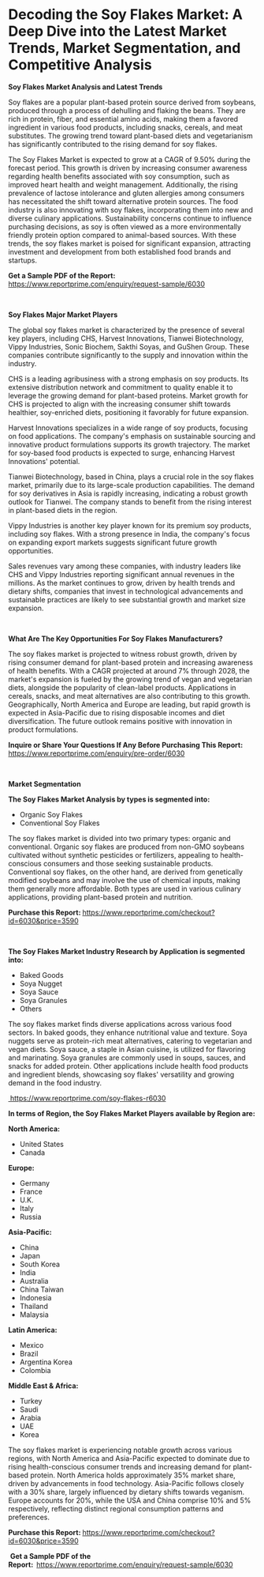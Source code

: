 <p><h1>Decoding the Soy Flakes Market: A Deep Dive into the Latest Market Trends, Market Segmentation, and Competitive Analysis</h1></p><p><strong>Soy Flakes Market Analysis and Latest Trends</strong></p>
<p><p>Soy flakes are a popular plant-based protein source derived from soybeans, produced through a process of dehulling and flaking the beans. They are rich in protein, fiber, and essential amino acids, making them a favored ingredient in various food products, including snacks, cereals, and meat substitutes. The growing trend toward plant-based diets and vegetarianism has significantly contributed to the rising demand for soy flakes.</p><p>The Soy Flakes Market is expected to grow at a CAGR of 9.50% during the forecast period. This growth is driven by increasing consumer awareness regarding health benefits associated with soy consumption, such as improved heart health and weight management. Additionally, the rising prevalence of lactose intolerance and gluten allergies among consumers has necessitated the shift toward alternative protein sources. The food industry is also innovating with soy flakes, incorporating them into new and diverse culinary applications. Sustainability concerns continue to influence purchasing decisions, as soy is often viewed as a more environmentally friendly protein option compared to animal-based sources. With these trends, the soy flakes market is poised for significant expansion, attracting investment and development from both established food brands and startups.</p></p>
<p><strong>Get a Sample PDF of the Report:&nbsp;</strong> <a href="https://www.reportprime.com/enquiry/request-sample/6030?utm_campaign=4437&utm_medium=2&utm_source=Github&utm_content=ia&utm_term=14052025&utm_id=soy-flakes">https://www.reportprime.com/enquiry/request-sample/6030</a></p>
<p>&nbsp;</p>
<p><strong>Soy Flakes Major Market Players</strong></p>
<p><p>The global soy flakes market is characterized by the presence of several key players, including CHS, Harvest Innovations, Tianwei Biotechnology, Vippy Industries, Sonic Biochem, Sakthi Soyas, and GuShen Group. These companies contribute significantly to the supply and innovation within the industry.</p><p>CHS is a leading agribusiness with a strong emphasis on soy products. Its extensive distribution network and commitment to quality enable it to leverage the growing demand for plant-based proteins. Market growth for CHS is projected to align with the increasing consumer shift towards healthier, soy-enriched diets, positioning it favorably for future expansion.</p><p>Harvest Innovations specializes in a wide range of soy products, focusing on food applications. The company's emphasis on sustainable sourcing and innovative product formulations supports its growth trajectory. The market for soy-based food products is expected to surge, enhancing Harvest Innovations' potential.</p><p>Tianwei Biotechnology, based in China, plays a crucial role in the soy flakes market, primarily due to its large-scale production capabilities. The demand for soy derivatives in Asia is rapidly increasing, indicating a robust growth outlook for Tianwei. The company stands to benefit from the rising interest in plant-based diets in the region.</p><p>Vippy Industries is another key player known for its premium soy products, including soy flakes. With a strong presence in India, the company's focus on expanding export markets suggests significant future growth opportunities.</p><p>Sales revenues vary among these companies, with industry leaders like CHS and Vippy Industries reporting significant annual revenues in the millions. As the market continues to grow, driven by health trends and dietary shifts, companies that invest in technological advancements and sustainable practices are likely to see substantial growth and market size expansion.</p></p>
<p>&nbsp;</p>
<p><strong>What Are The Key Opportunities For Soy Flakes Manufacturers?</strong></p>
<p><p>The soy flakes market is projected to witness robust growth, driven by rising consumer demand for plant-based protein and increasing awareness of health benefits. With a CAGR projected at around 7% through 2028, the market's expansion is fueled by the growing trend of vegan and vegetarian diets, alongside the popularity of clean-label products. Applications in cereals, snacks, and meat alternatives are also contributing to this growth. Geographically, North America and Europe are leading, but rapid growth is expected in Asia-Pacific due to rising disposable incomes and diet diversification. The future outlook remains positive with innovation in product formulations.</p></p>
<p><strong>Inquire or Share Your Questions If Any Before Purchasing This Report:</strong> <a href="https://www.reportprime.com/enquiry/pre-order/6030?utm_campaign=4437&utm_medium=2&utm_source=Github&utm_content=ia&utm_term=14052025&utm_id=soy-flakes">https://www.reportprime.com/enquiry/pre-order/6030</a></p>
<p>&nbsp;</p>
<p><strong>Market Segmentation</strong></p>
<p><strong>The Soy Flakes Market Analysis by types is segmented into:</strong></p>
<p><ul><li>Organic Soy Flakes</li><li>Conventional Soy Flakes</li></ul></p>
<p><p>The soy flakes market is divided into two primary types: organic and conventional. Organic soy flakes are produced from non-GMO soybeans cultivated without synthetic pesticides or fertilizers, appealing to health-conscious consumers and those seeking sustainable products. Conventional soy flakes, on the other hand, are derived from genetically modified soybeans and may involve the use of chemical inputs, making them generally more affordable. Both types are used in various culinary applications, providing plant-based protein and nutrition.</p></p>
<p><strong>Purchase this Report:&nbsp;</strong><a href="https://www.reportprime.com/checkout?id=6030&price=3590&utm_campaign=4437&utm_medium=2&utm_source=Github&utm_content=ia&utm_term=14052025&utm_id=soy-flakes">https://www.reportprime.com/checkout?id=6030&price=3590</a></p>
<p>&nbsp;</p>
<p><strong>The Soy Flakes Market Industry Research by Application is segmented into:</strong></p>
<p><ul><li>Baked Goods</li><li>Soya Nugget</li><li>Soya Sauce</li><li>Soya Granules</li><li>Others</li></ul></p>
<p><p>The soy flakes market finds diverse applications across various food sectors. In baked goods, they enhance nutritional value and texture. Soya nuggets serve as protein-rich meat alternatives, catering to vegetarian and vegan diets. Soya sauce, a staple in Asian cuisine, is utilized for flavoring and marinating. Soya granules are commonly used in soups, sauces, and snacks for added protein. Other applications include health food products and ingredient blends, showcasing soy flakes' versatility and growing demand in the food industry.</p></p>
<p><a href="https://www.reportprime.com/soy-flakes-r6030?utm_campaign=4437&utm_medium=2&utm_source=Github&utm_content=ia&utm_term=14052025&utm_id=soy-flakes">&nbsp;https://www.reportprime.com/soy-flakes-r6030</a></p>
<p><strong>In terms of Region, the Soy Flakes Market Players available by Region are:</strong></p>
<p>
    <p> <strong> North America: </strong>
        <ul>
            <li>United States</li>
            <li>Canada</li>
        </ul>
        </p> 
    <p> <strong> Europe: </strong>
        <ul>
            <li>Germany</li>
            <li>France</li>
            <li>U.K.</li>
            <li>Italy</li>
            <li>Russia</li>
        </ul>
        </p> 
    <p> <strong> Asia-Pacific: </strong>
        <ul>
            <li>China</li>
            <li>Japan</li>
            <li>South Korea</li>
            <li>India</li>
            <li>Australia</li>
            <li>China Taiwan</li>
            <li>Indonesia</li>
            <li>Thailand</li>
            <li>Malaysia</li>
        </ul>
        </p> 
    <p> <strong> Latin America: </strong>
        <ul>
            <li>Mexico</li>
            <li>Brazil</li>
            <li>Argentina Korea</li>
            <li>Colombia</li>
        </ul>
        </p> 
    <p> <strong> Middle East & Africa: </strong>
        <ul>
            <li>Turkey</li>
            <li>Saudi</li>
            <li>Arabia</li>
            <li>UAE</li>
            <li>Korea</li>
        </ul>
    </p>
    </p>
<p><p>The soy flakes market is experiencing notable growth across various regions, with North America and Asia-Pacific expected to dominate due to rising health-conscious consumer trends and increasing demand for plant-based protein. North America holds approximately 35% market share, driven by advancements in food technology. Asia-Pacific follows closely with a 30% share, largely influenced by dietary shifts towards veganism. Europe accounts for 20%, while the USA and China comprise 10% and 5% respectively, reflecting distinct regional consumption patterns and preferences.</p></p>
<p><strong>Purchase this Report: </strong><a href="https://www.reportprime.com/checkout?id=6030&price=3590&utm_campaign=4437&utm_medium=2&utm_source=Github&utm_content=ia&utm_term=14052025&utm_id=soy-flakes">https://www.reportprime.com/checkout?id=6030&price=3590</a></p>
<p>&nbsp;<strong>Get a Sample PDF of the Report:&nbsp;&nbsp;</strong><a href="https://www.reportprime.com/enquiry/request-sample/6030?utm_campaign=4437&utm_medium=2&utm_source=Github&utm_content=ia&utm_term=14052025&utm_id=soy-flakes">https://www.reportprime.com/enquiry/request-sample/6030</a></p>
<p><strong></strong></p>
<p><p></p><p></p><p></p></p>